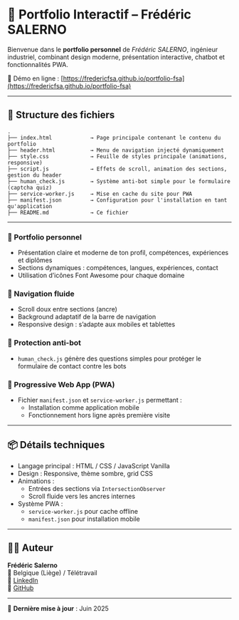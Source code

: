 # 💼 Portfolio Interactif – Frédéric SALERNO

Bienvenue dans le **portfolio personnel** de _Frédéric SALERNO_, ingénieur industriel, combinant design moderne, présentation interactive, chatbot et fonctionnalités PWA.

🔗 Démo en ligne : [https://fredericfsa.github.io/portfolio-fsa](https://fredericfsa.github.io/portfolio-fsa)

---

## 📁 Structure des fichiers

```
.
├── index.html            → Page principale contenant le contenu du portfolio
├── header.html           → Menu de navigation injecté dynamiquement
├── style.css             → Feuille de styles principale (animations, responsive)
├── script.js             → Effets de scroll, animation des sections, gestion du header
├── human_check.js        → Système anti-bot simple pour le formulaire (captcha quiz)
├── service-worker.js     → Mise en cache du site pour PWA
├── manifest.json         → Configuration pour l'installation en tant qu'application
├── README.md             → Ce fichier
```

---

### 🎨 Portfolio personnel
- Présentation claire et moderne de ton profil, compétences, expériences et diplômes
- Sections dynamiques : compétences, langues, expériences, contact
- Utilisation d’icônes Font Awesome pour chaque domaine

### 📜 Navigation fluide
- Scroll doux entre sections (ancre)
- Background adaptatif de la barre de navigation
- Responsive design : s’adapte aux mobiles et tablettes

### 🧠 Protection anti-bot
- `human_check.js` génère des questions simples pour protéger le formulaire de contact contre les bots

### 📲 Progressive Web App (PWA)
- Fichier `manifest.json` et `service-worker.js` permettant :
  - Installation comme application mobile
  - Fonctionnement hors ligne après première visite

---


## 📦 Détails techniques

- Langage principal : HTML / CSS / JavaScript Vanilla
- Design : Responsive, thème sombre, grid CSS
- Animations :
  - Entrées des sections via `IntersectionObserver`
  - Scroll fluide vers les ancres internes
- Système PWA :
  - `service-worker.js` pour cache offline
  - `manifest.json` pour installation mobile

---


## 👨‍💻 Auteur

**Frédéric Salerno**  
📍 Belgique (Liège) / Télétravail  
🔗 [LinkedIn](https://linkedin.com/in/frédéric-salerno-94018848)  
🔗 [GitHub](https://github.com/FredericFsa)

---

📅 **Dernière mise à jour** : Juin 2025
